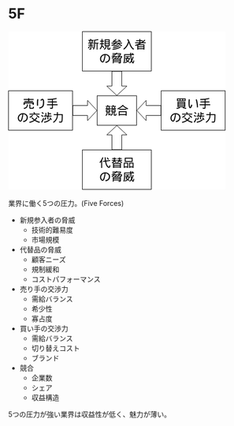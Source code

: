 # 5F

![](/strategy/5f.png)

業界に働く5つの圧力。(Five Forces)

- 新規参入者の脅威
  - 技術的難易度
  - 市場規模
- 代替品の脅威
  - 顧客ニーズ
  - 規制緩和
  - コストパフォーマンス
- 売り手の交渉力
  - 需給バランス
  - 希少性
  - 寡占度
- 買い手の交渉力
  - 需給バランス
  - 切り替えコスト
  - ブランド
- 競合
  - 企業数
  - シェア
  - 収益構造

5つの圧力が強い業界は収益性が低く、魅力が薄い。
